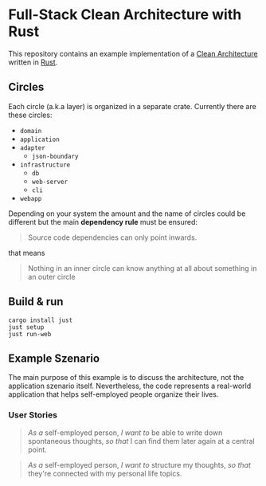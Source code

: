 # Full-Stack Clean Architecture with Rust

This repository contains an example implementation of a
[Clean Architecture](https://blog.cleancoder.com/uncle-bob/2012/08/13/the-clean-architecture.html)
written in [Rust](https://rust-lang.org).

## Circles

Each circle (a.k.a layer) is organized in a separate crate.
Currently there are these circles:

- `domain`
- `application`
- `adapter`
  - `json-boundary`
- `infrastructure`
  - `db`
  - `web-server`
  - `cli`
- `webapp`

Depending on your system the amount and the name of circles could
be different but the main **dependency rule** must be ensured:

> Source code dependencies can only point inwards.

that means

> Nothing in an inner circle can know anything at all about
> something in an outer circle

## Build & run

```
cargo install just
just setup
just run-web
```

## Example Szenario

The main purpose of this example is to discuss the architecture,
not the application szenario itself.
Nevertheless, the code represents a real-world application
that helps self-employed people organize their lives.

### User Stories

> *As a* self-employed person,
> *I want to* be able to write down spontaneous thoughts,
> *so that* I can find them later again at a central point.

> *As a* self-employed person,
> *I want to* structure my thoughts,
> *so that* they're connected with my personal life topics.
